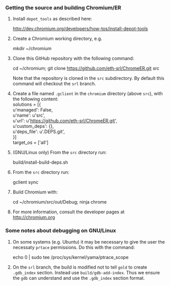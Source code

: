 ### Getting the source and building Chromium/ER

1. Install `depot_tools` as described here:

    http://dev.chromium.org/developers/how-tos/install-depot-tools

1. Create a Chromium working directory, e.g.

    mkdir ~/chromium

1. Clone this GitHub repository with the following command:

    cd ~/chromium; git clone https://github.com/eth-srl/ChromeER.git src

    Note that the repository is cloned in the `src` subdirectory. By default this command will checkout the `srl` branch.

1. Create a file named `.gclient` in the `chromium` directory (above `src`), with the following content:<br>
   solutions = [{ <br>
        u'managed': False,  <br>
        u'name': u'src', <br>
        u'url': u'https://github.com/eth-srl/ChromeER.git',  <br>
        u'custom_deps': {},  <br>
        u'deps_file': u'.DEPS.git',  <br>
    }]<br>
    target_os = ['all']

1. (GNU/Linux only) From the `src` directory run:
   
    build/install-build-deps.sh

1. From the `src` directory run: 
    
    gclient sync

1. Build Chromium with:
    
    cd ~/chromium/src/out/Debug; ninja chrome

1. For more information, consult the developer pages at http://chromium.org

### Some notes about debugging on GNU/Linux

1. On some systems (e.g. Ubuntu) it may be necessary to give the user the necessaty `prtace` permissions. Do this with the command:

    echo 0 | sudo tee /proc/sys/kernel/yama/ptrace_scope

1. On the `srl` branch, the build is modified not to tell `gold` to create `.gdb_index` section. Instead use `build/gdb-add-index`. Thus we ensure the `gdb` can understand and use the `.gdb_index` section format.
